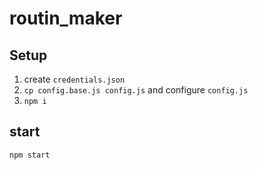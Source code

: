 # routin_maker

## Setup
1. create `credentials.json`
2. `cp config.base.js config.js` and configure `config.js`
3. `npm i`

## start
`npm start`

